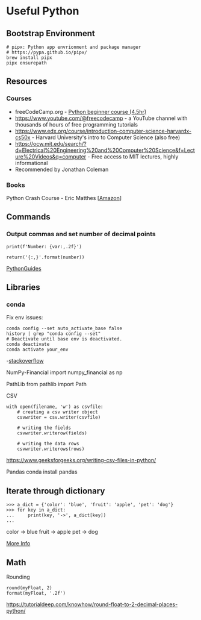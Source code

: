 # Useful Python

## Bootstrap Environment

```
# pipx: Python app envrionment and package manager
# https://pypa.github.io/pipx/
brew install pipx
pipx ensurepath
```

## Resources

### Courses

- freeCodeCamp.org - [Python beginner course (4.5hr)](https://www.youtube.com/watch?v=rfscVS0vtbw)
- https://www.youtube.com/@freecodecamp - a YouTube channel with thousands of hours of free programming tutorials
- https://www.edx.org/course/introduction-computer-science-harvardx-cs50x - Harvard University's intro to Computer Science (also free)
- https://ocw.mit.edu/search/?d=Electrical%20Engineering%20and%20Computer%20Science&f=Lecture%20Videos&q=computer - Free access to MIT lectures, highly informational
- Recommended by Jonathan Coleman


### Books

Python Crash Course - Eric Matthes [[Amazon](https://www.amazon.ca/Python-Crash-Course-Eric-Matthes/dp/1593279280)]

## Commands

### Output commas and set number of decimal points

	print(f'Number: {var:,.2f}')

	return('{:,}'.format(number))

[PythonGuides](https://pythonguides.com/python-format-number-with-commas/)

## Libraries

### conda

Fix env issues:
```
conda config --set auto_activate_base false
history | grep "conda config --set"
# Deactivate until base env is deactivated.
conda deactivate
conda activate your_env
```
-[stackoverflow](https://stackoverflow.com/a/60180578/745776)

NumPy-Financial
	import numpy_financial as np

PathLib
	from pathlib import Path

CSV
```
with open(filename, 'w') as csvfile: 
    # creating a csv writer object 
    csvwriter = csv.writer(csvfile) 
        
    # writing the fields 
    csvwriter.writerow(fields) 
        
    # writing the data rows 
    csvwriter.writerows(rows)
```
https://www.geeksforgeeks.org/writing-csv-files-in-python/

Pandas
	conda install pandas

## Iterate through dictionary

```
>>> a_dict = {'color': 'blue', 'fruit': 'apple', 'pet': 'dog'}
>>> for key in a_dict:
...     print(key, '->', a_dict[key])
...
```
color -> blue
fruit -> apple
pet -> dog

[More Info](https://realpython.com/iterate-through-dictionary-python/)

## Math

Rounding

```
round(myFloat, 2)
format(myFloat, '.2f')
```
https://tutorialdeep.com/knowhow/round-float-to-2-decimal-places-python/
